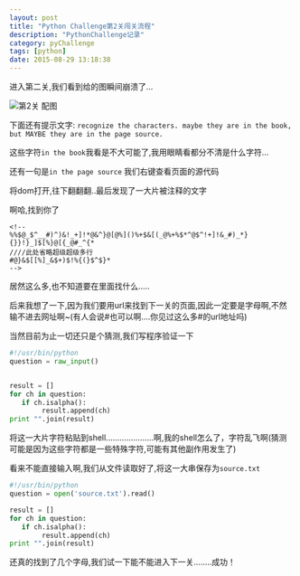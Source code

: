 ```yaml
---
layout: post
title: "Python Challenge第2关闯关流程"
description: "PythonChallenge记录"
category: pyChallenge
tags: [python]
date: 2015-08-29 13:18:38
---
```


进入第二关,我们看到给的图瞬间崩溃了...

![第2关 配图](http://www.pythonchallenge.com/pc/def/ocr.jpg)

下面还有提示文字: `recognize the characters. maybe they are in the book, but MAYBE they are in the page source.`

这些字符`in the book`我看是不大可能了,我用眼睛看都分不清是什么字符...

还有一句是`in the page source` 我们右键查看页面的源代码

将dom打开,往下翻翻翻..最后发现了一大片被注释的文字

啊哈,找到你了

```
<!--
%%$@_$^__#)^)&!_+]!*@&^}@[@%]()%+$&[(_@%+%$*^@$^!+]!&_#)_*}{}}!}_]$[%}@[{_@#_^{*
////此处省略超级超级多行
#@}&$[[%]_&$+)$!%{(}$^$}*
-->
```

居然这么多,也不知道要在里面找什么.....

后来我想了一下,因为我们要用url来找到下一关的页面,因此一定要是字母啊,不然输不进去网址啊~(有人会说#也可以啊....你见过这么多#的url地址吗)

当然目前为止一切还只是个猜测,我们写程序验证一下

```python
#!/usr/bin/python
question = raw_input()


result = []
for ch in question:
   if ch.isalpha():
        result.append(ch)
print "".join(result)
```

将这一大片字符粘贴到shell.....................啊,我的shell怎么了，字符乱飞啊(猜测可能是因为这些字符都是一些特殊字符,可能有其他副作用发生了)

看来不能直接输入啊,我们从文件读取好了,将这一大串保存为`source.txt`

```python
#!/usr/bin/python
question = open('source.txt').read()

result = []
for ch in question:
   if ch.isalpha():
        result.append(ch)
print "".join(result)
```

还真的找到了几个字母,我们试一下能不能进入下一关........成功！

